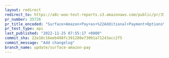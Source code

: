 ```yaml
---
layout: redirect
redirect_to: https://a8c-woo-test-reports.s3.amazonaws.com/public/pr/35726/api/index.html
pr_number: 35726
pr_title_encoded: "Surface+Amazon+Pay+as+%22Additional+Payment+Options%22+for+UK%2FEU%2FJP"
pr_test_type: api
last_published: "2022-11-25 07:55:17 +0000"
commit_sha: 22e10c16eeb498fc391280e73091a71243acc2f5
commit_message: "Add changelog"
branch_name: update/surface-amazon-pay
---
```


